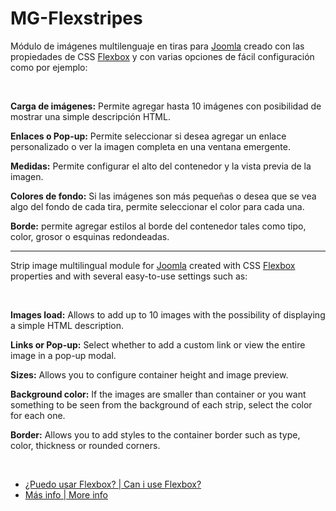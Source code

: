 # MG-Flexstripes
<p>Módulo de imágenes multilenguaje en tiras para <a href="https://www.joomla.org" target="_blank">Joomla</a> creado con las propiedades de CSS <a href="https://www.w3schools.com/css/css3_flexbox.asp" target="_blank">Flexbox</a> y con varias opciones de fácil configuración como por ejemplo:</p>
<p>&nbsp;</p>
    <p><strong>Carga de imágenes:</strong> Permite agregar hasta 10 imágenes con posibilidad de mostrar una simple descripción HTML.</p>
    <p><strong>Enlaces o Pop-up:</strong> Permite seleccionar si desea agregar un enlace personalizado o ver la imagen completa en una ventana emergente.</p>
    <p><strong>Medidas:</strong> Permite configurar el alto del contenedor y la vista previa de la imagen.</p>
    <p><strong>Colores de fondo:</strong> Si las imágenes son más pequeñas o desea que se vea algo del fondo de cada tira, permite seleccionar el color para cada una.</p>
    <p><strong>Borde:</strong> permite agregar estilos al borde del contenedor tales como tipo, color, grosor o esquinas redondeadas.</p>
<hr />
<p>Strip image multilingual module for <a href="https://www.joomla.org" target="_blank">Joomla</a> created with CSS <a href="https://www.w3schools.com/css/css3_flexbox.asp" target="_blank">Flexbox</a> properties and with several easy-to-use settings such as:</p>
<p>&nbsp;</p>
    <p><strong>Images load:</strong> Allows to add up to 10 images with the possibility of displaying a simple HTML description.</p>
    <p><strong>Links or Pop-up:</strong> Select whether to add a custom link or view the entire image in a pop-up modal.</p>
    <p><strong>Sizes:</strong> Allows you to configure container height and image preview.</p>
    <p><strong>Background color:</strong> If the images are smaller than container or you want something to be seen from the background of each strip, select the color for each one.</p>
    <p><strong>Border:</strong> Allows you to add styles to the container border such as type, color, thickness or rounded corners.</p>
<p>&nbsp;</p>
<ul>
    <li><a href="http://www.caniuse.com/#search=flexbox" target="_blank">¿Puedo usar Flexbox? | Can i use Flexbox?</a></li>
    <li><a href="http://bit.ly/mg-flexstripes" target="_blank">Más info | More info</a></li>
</ul>
